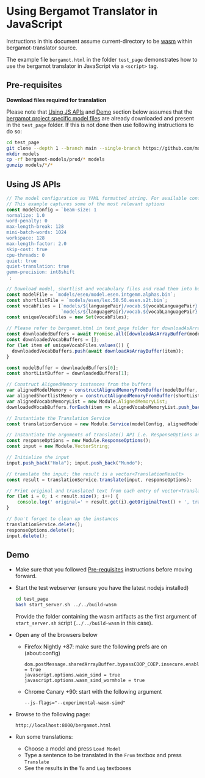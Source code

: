 # Using Bergamot Translator in JavaScript

Instructions in this document assume current-directory to be
[wasm](https://github.com/browsermt/bergamot-translator/tree/main/wasm) within
bergamot-translator source.

The example file `bergamot.html` in the folder `test_page` demonstrates how to
use the bergamot translator in JavaScript via a `<script>` tag.

## Pre-requisites

**Download files required for translation**

Please note that [Using JS APIs](#using-js-apis) and [Demo](#demo) section below assumes that the [bergamot project specific model files](https://github.com/mozilla-applied-ml/bergamot-models) are already downloaded and present in the `test_page` folder. If this is not done then use following instructions to do so:

```bash
cd test_page
git clone --depth 1 --branch main --single-branch https://github.com/mozilla-applied-ml/bergamot-models
mkdir models
cp -rf bergamot-models/prod/* models
gunzip models/*/*
```

## Using JS APIs

```js
// The model configuration as YAML formatted string. For available configuration options, please check: https://marian-nmt.github.io/docs/cmd/marian-decoder/
// This example captures some of the most relevant options
const modelConfig = `beam-size: 1
normalize: 1.0
word-penalty: 0
max-length-break: 128
mini-batch-words: 1024
workspace: 128
max-length-factor: 2.0
skip-cost: true
cpu-threads: 0
quiet: true
quiet-translation: true
gemm-precision: int8shift
`;

// Download model, shortlist and vocabulary files and read them into buffers
const modelFile = `models/esen/model.esen.intgemm.alphas.bin`;
const shortlistFile = `models/esen/lex.50.50.esen.s2t.bin`;
const vocabFiles = [`models/${languagePair}/vocab.${vocabLanguagePair}.spm`,
                    `models/${languagePair}/vocab.${vocabLanguagePair}.spm`];
const uniqueVocabFiles = new Set(vocabFiles);

// Please refer to bergamot.html in test_page folder for downloadAsArrayBuffer function
const downloadedBuffers = await Promise.all([downloadAsArrayBuffer(modelFile), downloadAsArrayBuffer(shortlistFile)]);
const downloadedVocabBuffers = [];
for (let item of uniqueVocabFiles.values()) {
  downloadedVocabBuffers.push(await downloadAsArrayBuffer(item));
}

const modelBuffer = downloadedBuffers[0];
const shortListBuffer = downloadedBuffers[1];

// Construct AlignedMemory instances from the buffers
var alignedModelMemory = constructAlignedMemoryFromBuffer(modelBuffer, 256); // Please refer to bergamot.html in test_page folder for this function
var alignedShortlistMemory = constructAlignedMemoryFromBuffer(shortListBuffer, 64); // Please refer to bergamot.html in test_page folder for this function
var alignedVocabsMemoryList = new Module.AlignedMemoryList;
downloadedVocabBuffers.forEach(item => alignedVocabsMemoryList.push_back(constructAlignedMemoryFromBuffer(item, 64)));

// Instantiate the Translation Service
const translationService = new Module.Service(modelConfig, alignedModelMemory, alignedShortlistMemory, alignedVocabsMemoryList);

// Instantiate the arguments of translate() API i.e. ResponseOptions and input (vector<string>)
const responseOptions = new Module.ResponseOptions();
const input = new Module.VectorString;

// Initialize the input
input.push_back("Hola"); input.push_back("Mundo");

// translate the input; the result is a vector<TranslationResult>
const result = translationService.translate(input, responseOptions);

// Print original and translated text from each entry of vector<TranslationResult>
for (let i = 0; i < result.size(); i++) {
    console.log(' original=' + result.get(i).getOriginalText() + ', translation=' + result.get(i).getTranslatedText());
}

// Don't forget to clean up the instances
translationService.delete();
responseOptions.delete();
input.delete();
```

## Demo 

* Make sure that you followed [Pre-requisites](#pre-requisites) instructions before moving forward.

* Start the test webserver (ensure you have the latest nodejs installed)
    ```bash
    cd test_page
    bash start_server.sh ../../build-wasm
    ```

    Provide the folder containing the wasm artifacts as the first argument of `start_server.sh` script (`../../build-wasm` in this case).

* Open any of the browsers below
    * Firefox Nightly +87: make sure the following prefs are on (about:config)
        ```
        dom.postMessage.sharedArrayBuffer.bypassCOOP_COEP.insecure.enabled = true
        javascript.options.wasm_simd = true
        javascript.options.wasm_simd_wormhole = true
        ```

    * Chrome Canary +90: start with the following argument
        ```
        --js-flags="--experimental-wasm-simd"
        ```

* Browse to the following page:
    ```
    http://localhost:8000/bergamot.html
    ```

* Run some translations:
    * Choose a model and press `Load Model`
    * Type a sentence to be translated in the `From` textbox and press `Translate`
    * See the results in the `To` and `Log` textboxes

